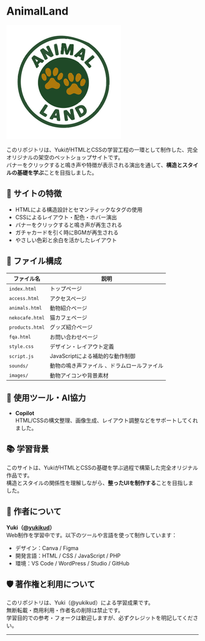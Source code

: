 # AnimalLand

[![ロゴ画像](images/shoplogos.svg)](https://yukikud.github.io/animalland/)

このリポジトリは、YukiがHTMLとCSSの学習工程の一環として制作した、完全オリジナルの架空のペットショップサイトです。  
バナーをクリックすると鳴き声や特徴が表示される演出を通して、**構造とスタイルの基礎を学ぶ**ことを目指しました。

## 🌿 サイトの特徴

- HTMLによる構造設計とセマンティックなタグの使用  
- CSSによるレイアウト・配色・ホバー演出  
- バナーをクリックすると鳴き声が再生される
- ガチャカードを引く時にBGMが再生される  
- やさしい色彩と余白を活かしたレイアウト  

## 📁 ファイル構成

| ファイル名       | 説明                         |
|------------------|------------------------------|
| `index.html`     | トップページ　　　　　　　　 |
| `access.html`     | アクセスページ　　　　　　　　 |
| `animals.html`     | 動物紹介ページ　　　　　　　　 |
| `nekocafe.html`     | 猫カフェページ　　　　　　　　 |
| `products.html`     |グッズ紹介ページ　　　　　　　　 |
| `fqa.html`     |お問い合わせページ　　　　　　　　 |
| `style.css`      | デザイン・レイアウト定義     |
| `script.js`      | JavaScriptによる補助的な動作制御  |
| `sounds/`        | 動物の鳴き声ファイル 、ドラムロールファイル  |
| `images/`        | 動物アイコンや背景素材        |


## 🤖 使用ツール・AI協力

- **Copilot**  
  HTML/CSSの構文整理、画像生成、レイアウト調整などをサポートしてくれました。

## 📚 学習背景

このサイトは、YukiがHTMLとCSSの基礎を学ぶ過程で構築した完全オリジナル作品です。  
構造とスタイルの関係性を理解しながら、**整ったUIを制作する**ことを目指しました。

## 🐾 作者について

**Yuki（[@yukikud](https://github.com/yukikud)）**  
Web制作を学習中です。以下のツールや言語を使って制作しています：

- デザイン：Canva / Figma  
- 開発言語：HTML / CSS / JavaScript / PHP  
- 環境：VS Code / WordPress / Studio / GitHub

## 🛡️ 著作権と利用について

このリポジトリは、Yuki（@yukikud）による学習成果です。  
無断転載・商用利用・作者名の削除は禁止です。  
学習目的での参考・フォークは歓迎しますが、必ずクレジットを明記してください。

---

